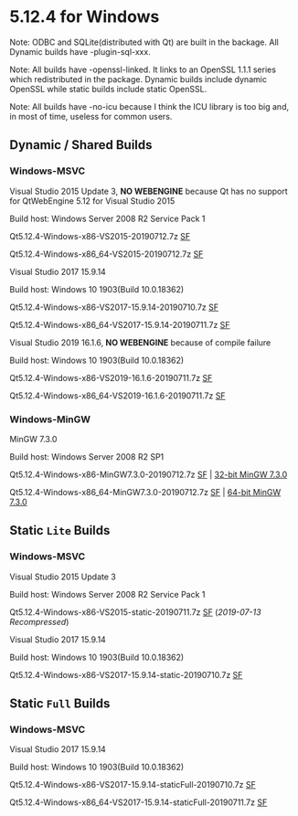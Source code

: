 # 5.12.4 for Windows

Note: ODBC and SQLite(distributed with Qt) are built in the backage. All Dynamic builds have -plugin-sql-xxx.

Note: All builds have -openssl-linked. It links to an OpenSSL 1.1.1 series which redistributed in the package. Dynamic builds include dynamic OpenSSL while static builds include static OpenSSL.

Note: All builds have -no-icu because I think the ICU library is too big and, in most of time, useless for common users.

## Dynamic / Shared Builds

### Windows-MSVC

Visual Studio 2015 Update 3, __NO WEBENGINE__ because Qt has no support for QtWebEngine 5.12 for Visual Studio 2015

Build host: Windows Server 2008 R2 Service Pack 1

Qt5.12.4-Windows-x86-VS2015-20190712.7z [SF](https://sourceforge.net/projects/fsu0413-qtbuilds/files/Qt5.12/Windows-x86/Qt5.12.4-Windows-x86-VS2015-20190712.7z)

Qt5.12.4-Windows-x86_64-VS2015-20190712.7z [SF](https://sourceforge.net/projects/fsu0413-qtbuilds/files/Qt5.12/Windows-x86_64/Qt5.12.4-Windows-x86_64-VS2015-20190712.7z)

Visual Studio 2017 15.9.14

Build host: Windows 10 1903(Build 10.0.18362)

Qt5.12.4-Windows-x86-VS2017-15.9.14-20190710.7z [SF](https://sourceforge.net/projects/fsu0413-qtbuilds/files/Qt5.12/Windows-x86/Qt5.12.4-Windows-x86-VS2017-15.9.14-20190710.7z)

Qt5.12.4-Windows-x86_64-VS2017-15.9.14-20190711.7z [SF](https://sourceforge.net/projects/fsu0413-qtbuilds/files/Qt5.12/Windows-x86_64/Qt5.12.4-Windows-x86_64-VS2017-15.9.14-20190711.7z)

Visual Studio 2019 16.1.6, __NO WEBENGINE__ because of compile failure

Build host: Windows 10 1903(Build 10.0.18362)

Qt5.12.4-Windows-x86-VS2019-16.1.6-20190711.7z [SF](https://sourceforge.net/projects/fsu0413-qtbuilds/files/Qt5.12/Windows-x86/Qt5.12.4-Windows-x86-VS2019-16.1.6-20190711.7z)

Qt5.12.4-Windows-x86_64-VS2019-16.1.6-20190711.7z [SF](https://sourceforge.net/projects/fsu0413-qtbuilds/files/Qt5.12/Windows-x86_64/Qt5.12.4-Windows-x86_64-VS2019-16.1.6-20190711.7z)

### Windows-MinGW

MinGW 7.3.0

Build host: Windows Server 2008 R2 SP1

Qt5.12.4-Windows-x86-MinGW7.3.0-20190712.7z [SF](https://sourceforge.net/projects/fsu0413-qtbuilds/files/Qt5.12/Windows-x86/Qt5.12.4-Windows-x86-MinGW7.3.0-20190712.7z) | [32-bit MinGW 7.3.0](https://sourceforge.net/projects/mingw-w64/files/Toolchains%20targetting%20Win32/Personal%20Builds/mingw-builds/7.3.0/threads-posix/dwarf/i686-7.3.0-release-posix-dwarf-rt_v5-rev0.7z)

Qt5.12.4-Windows-x86_64-MinGW7.3.0-20190712.7z [SF](https://sourceforge.net/projects/fsu0413-qtbuilds/files/Qt5.12/Windows-x86_64/Qt5.12.4-Windows-x86_64-MinGW7.3.0-20190712.7z) | [64-bit MinGW 7.3.0](https://sourceforge.net/projects/mingw-w64/files/Toolchains%20targetting%20Win64/Personal%20Builds/mingw-builds/7.3.0/threads-posix/seh/x86_64-7.3.0-release-posix-seh-rt_v5-rev0.7z)

## Static `Lite` Builds

### Windows-MSVC

Visual Studio 2015 Update 3

Build host: Windows Server 2008 R2 Service Pack 1

Qt5.12.4-Windows-x86-VS2015-static-20190711.7z [SF](https://sourceforge.net/projects/fsu0413-qtbuilds/files/Qt5.12/Windows-x86/Qt5.12.4-Windows-x86-VS2015-static-20190711.7z) (*2019-07-13 Recompressed*)

Visual Studio 2017 15.9.14

Build host: Windows 10 1903(Build 10.0.18362)

Qt5.12.4-Windows-x86-VS2017-15.9.14-static-20190710.7z [SF](https://sourceforge.net/projects/fsu0413-qtbuilds/files/Qt5.12/Windows-x86/Qt5.12.4-Windows-x86-VS2017-15.9.14-static-20190710.7z)

## Static `Full` Builds

### Windows-MSVC

Visual Studio 2017 15.9.14

Build host: Windows 10 1903(Build 10.0.18362)

Qt5.12.4-Windows-x86-VS2017-15.9.14-staticFull-20190710.7z [SF](https://sourceforge.net/projects/fsu0413-qtbuilds/files/Qt5.12/Windows-x86/Qt5.12.4-Windows-x86-VS2017-15.9.14-staticFull-20190710.7z)

Qt5.12.4-Windows-x86_64-VS2017-15.9.14-staticFull-20190711.7z [SF](https://sourceforge.net/projects/fsu0413-qtbuilds/files/Qt5.12/Windows-x86_64/Qt5.12.4-Windows-x86_64-VS2017-15.9.14-staticFull-20190711.7z)
